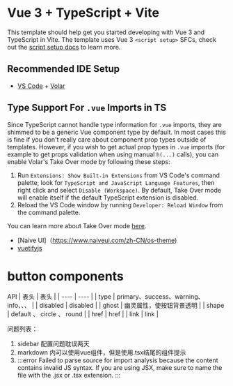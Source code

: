 # Vue 3 + TypeScript + Vite

This template should help get you started developing with Vue 3 and TypeScript in Vite. The template uses Vue 3 `<script setup>` SFCs, check out the [script setup docs](https://v3.vuejs.org/api/sfc-script-setup.html#sfc-script-setup) to learn more.

## Recommended IDE Setup

- [VS Code](https://code.visualstudio.com/) + [Volar](https://marketplace.visualstudio.com/items?itemName=Vue.volar)

## Type Support For `.vue` Imports in TS

Since TypeScript cannot handle type information for `.vue` imports, they are shimmed to be a generic Vue component type by default. In most cases this is fine if you don't really care about component prop types outside of templates. However, if you wish to get actual prop types in `.vue` imports (for example to get props validation when using manual `h(...)` calls), you can enable Volar's Take Over mode by following these steps:

1. Run `Extensions: Show Built-in Extensions` from VS Code's command palette, look for `TypeScript and JavaScript Language Features`, then right click and select `Disable (Workspace)`. By default, Take Over mode will enable itself if the default TypeScript extension is disabled.
2. Reload the VS Code window by running `Developer: Reload Window` from the command palette.

You can learn more about Take Over mode [here](https://github.com/johnsoncodehk/volar/discussions/471).

- [Naive UI]（<https://www.naiveui.com/zh-CN/os-theme>)
- [vuetifyjs](https://vuetifyjs.com/en/)

# button components

API
|  表头   | 表头  |
|  ----  | ----  |
| type  | primary、success、warning、info、、、 |
| disabled  | disabled |
| ghost  | 幽灵属性，使按钮背景透明 |
| shape  | default 、 circle 、 round |
| href  | href |
| link  | link |

问题列表：

1. sidebar 配置问题耽误两天
2. markdown 内可以使用vue组件，但是使用.tsx结尾的组件提示
3. :::error
        Failed to parse source for import analysis because the content contains invalid JS syntax. If you are using JSX, make sure to name the file with the .jsx or .tsx extension.
    :::
